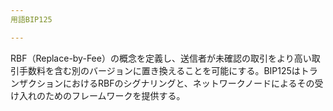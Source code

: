 ```yaml
---
用語BIP125

---
```

RBF（Replace-by-Fee）の概念を定義し、送信者が未確認の取引をより高い取引手数料を含む別のバージョンに置き換えることを可能にする。BIP125はトランザクションにおけるRBFのシグナリングと、ネットワークノードによるその受け入れのためのフレームワークを提供する。